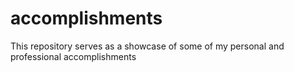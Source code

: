 # accomplishments
This repository serves as a showcase of some of my personal and professional accomplishments
